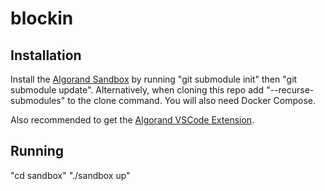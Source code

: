 # blockin
## Installation
Install the [Algorand Sandbox](https://github.com/algorand/sandbox) by running "git submodule init" then "git submodule update". Alternatively, when cloning this repo add "--recurse-submodules" to the clone command. You will also need Docker Compose.

Also recommended to get the [Algorand VSCode Extension](https://marketplace.visualstudio.com/items?itemName=obsidians.vscode-algorand).
## Running
"cd sandbox"
"./sandbox up"